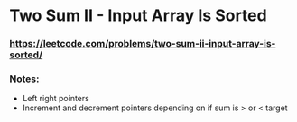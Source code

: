 # Two Sum II - Input Array Is Sorted

### https://leetcode.com/problems/two-sum-ii-input-array-is-sorted/

### Notes:

* Left right pointers
* Increment and decrement pointers depending on if sum is > or < target
